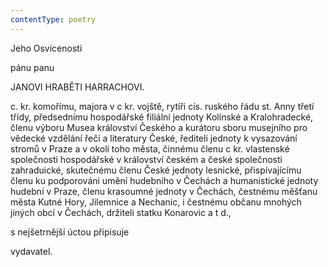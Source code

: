 ```yaml
---
contentType: poetry
---
```


<section>

Jeho Osvícenosti

pánu panu

JANOVI HRABĚTI HARRACHOVI.

c. kr. komořímu, majora v c kr. vojště, rytíři cís. ruského řádu st. Anny třetí třídy, předsednímu hospodářské filiální jednoty Kolínské a Kralohradecké, členu výboru Musea království Českého a kurátoru sboru musejního pro vědecké vzdělání řeči a literatury České, řediteli jednoty k vysazování stromů v Praze a v okolí toho města, činnému členu c kr. vlastenské společnosti hospodářské v království českém a české společnosti zahraduické, skutečnému členu České jednoty lesnické, přispívajícímu členu ku podporováni umění hudebního v Čechách a humanistické jednoty hudební v Praze, členu krasoumné jednoty v Čechách, čestnému měšťanu města Kutné Hory, Jilemnice a Nechanic, i čestnému občanu mnohých jiných obcí v Čechách, držiteli statku Konarovic a t d.,

s nejšetrnější úctou připisuje

vydavatel.

</section>
